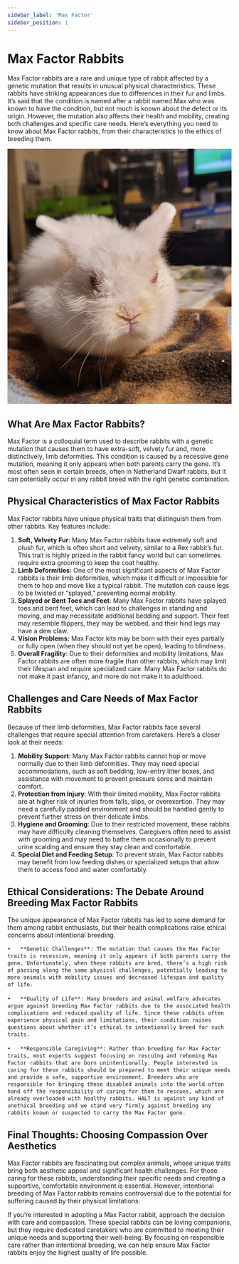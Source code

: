 ```yaml
---
sidebar_label: 'Max Factor'
sidebar_position: 1
---
```


# Max Factor Rabbits

Max Factor rabbits are a rare and unique type of rabbit affected by a genetic mutation that results in unusual physical characteristics. These rabbits have striking appearances due to differences in their fur and limbs. It’s said that the condition is named after a rabbit named Max who was known to have the condition, but not much is known about the defect or its origin. However, the mutation also affects their health and mobility, creating both challenges and specific care needs. Here’s everything you need to know about Max Factor rabbits, from their characteristics to the ethics of breeding them.

![Max Factor Rabbit](maxfactor.jpg)

## What Are Max Factor Rabbits?

Max Factor is a colloquial term used to describe rabbits with a genetic mutation that causes them to have extra-soft, velvety fur and, more distinctively, limb deformities. This condition is caused by a recessive gene mutation, meaning it only appears when both parents carry the gene. It’s most often seen in certain breeds, often in Netherland Dwarf rabbits, but it can potentially occur in any rabbit breed with the right genetic combination.

## Physical Characteristics of Max Factor Rabbits

Max Factor rabbits have unique physical traits that distinguish them from other rabbits. Key features include:

1. **Soft, Velvety Fur**: Many Max Factor rabbits have extremely soft and plush fur, which is often short and velvety, similar to a Rex rabbit’s fur. This trait is highly prized in the rabbit fancy world but can sometimes require extra grooming to keep the coat healthy.  
2. **Limb Deformities**: One of the most significant aspects of Max Factor rabbits is their limb deformities, which make it difficult or impossible for them to hop and move like a typical rabbit. The mutation can cause legs to be twisted or “splayed,” preventing normal mobility.  
3. **Splayed or Bent Toes and Feet**: Many Max Factor rabbits have splayed toes and bent feet, which can lead to challenges in standing and moving, and may necessitate additional bedding and support. Their feet may resemble flippers, they may be webbed, and their hind legs may have a dew claw.  
4. **Vision Problems:** Max Factor kits may be born with their eyes partially or fully open (when they should not yet be open), leading to blindness.  
5. **Overall Fragility**: Due to their deformities and mobility limitations, Max Factor rabbits are often more fragile than other rabbits, which may limit their lifespan and require specialized care. Many Max Factor rabbits do not make it past infancy, and more do not make it to adulthood. 

## Challenges and Care Needs of Max Factor Rabbits

Because of their limb deformities, Max Factor rabbits face several challenges that require special attention from caretakers. Here’s a closer look at their needs:

1. **Mobility Support**: Many Max Factor rabbits cannot hop or move normally due to their limb deformities. They may need special accommodations, such as soft bedding, low-entry litter boxes, and assistance with movement to prevent pressure sores and maintain comfort.  
2. **Protection from Injury**: With their limited mobility, Max Factor rabbits are at higher risk of injuries from falls, slips, or overexertion. They may need a carefully padded environment and should be handled gently to prevent further stress on their delicate limbs.  
3. **Hygiene and Grooming**: Due to their restricted movement, these rabbits may have difficulty cleaning themselves. Caregivers often need to assist with grooming and may need to bathe them occasionally to prevent urine scalding and ensure they stay clean and comfortable.  
4. **Special Diet and Feeding Setup**: To prevent strain, Max Factor rabbits may benefit from low feeding dishes or specialized setups that allow them to access food and water comfortably.

## Ethical Considerations: The Debate Around Breeding Max Factor Rabbits

The unique appearance of Max Factor rabbits has led to some demand for them among rabbit enthusiasts, but their health complications raise ethical concerns about intentional breeding.

	•	**Genetic Challenges**: The mutation that causes the Max Factor traits is recessive, meaning it only appears if both parents carry the gene. Unfortunately, when these rabbits are bred, there’s a high risk of passing along the same physical challenges, potentially leading to more animals with mobility issues and decreased lifespan and quality of life.

	•	**Quality of Life**: Many breeders and animal welfare advocates argue against breeding Max Factor rabbits due to the associated health complications and reduced quality of life. Since these rabbits often experience physical pain and limitations, their condition raises questions about whether it’s ethical to intentionally breed for such traits.

	•	**Responsible Caregiving**: Rather than breeding for Max Factor traits, most experts suggest focusing on rescuing and rehoming Max Factor rabbits that are born unintentionally. People interested in caring for these rabbits should be prepared to meet their unique needs and provide a safe, supportive environment. Breeders who are responsible for bringing these disabled animals into the world often hand off the responsibility of caring for them to rescues, which are already overloaded with healthy rabbits. HALT is against any kind of unethical breeding and we stand very firmly against breeding any rabbits known or suspected to carry the Max Factor gene.

## Final Thoughts: Choosing Compassion Over Aesthetics

Max Factor rabbits are fascinating but complex animals, whose unique traits bring both aesthetic appeal and significant health challenges. For those caring for these rabbits, understanding their specific needs and creating a supportive, comfortable environment is essential. However, intentional breeding of Max Factor rabbits remains controversial due to the potential for suffering caused by their physical limitations.

If you’re interested in adopting a Max Factor rabbit, approach the decision with care and compassion. These special rabbits can be loving companions, but they require dedicated caretakers who are committed to meeting their unique needs and supporting their well-being. By focusing on responsible care rather than intentional breeding, we can help ensure Max Factor rabbits enjoy the highest quality of life possible.

